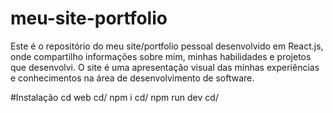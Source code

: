# meu-site-portfolio
Este é o repositório do meu site/portfolio pessoal desenvolvido em React.js, onde compartilho informações sobre mim, minhas habilidades e projetos que desenvolvi. O site é uma apresentação visual das minhas experiências e conhecimentos na área de desenvolvimento de software.

#Instalação 
cd web cd/
npm i cd/
npm run dev cd/

